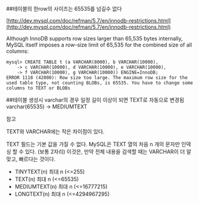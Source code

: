 

##테이블의 한row의 사이즈는 65535를 넘길수 없다

[http://dev.mysql.com/doc/refman/5.7/en/innodb-restrictions.html](http://dev.mysql.com/doc/refman/5.7/en/innodb-restrictions.html)

Although InnoDB supports row sizes larger than 65,535 bytes internally, MySQL itself imposes a row-size limit of 65,535 for
the combined size of all columns:
```
mysql> CREATE TABLE t (a VARCHAR(8000), b VARCHAR(10000),
    -> c VARCHAR(10000), d VARCHAR(10000), e VARCHAR(10000),
    -> f VARCHAR(10000), g VARCHAR(10000)) ENGINE=InnoDB;
ERROR 1118 (42000): Row size too large. The maximum row size for the
used table type, not counting BLOBs, is 65535. You have to change some
columns to TEXT or BLOBs
```





##테이블 생성시 varchar의 경우 일정 길이 이상이 되면 TEXT로 자동으로 변경됨
varchar(65535) -> MEDIUMTEXT

참고

TEXT와 VARCHAR에는 작은 차이점이 있다. 

TEXT 필드는 기본 값을 가질 수 없다. 
MySQL은 TEXT 열의 처음 n 개의 문자만 인덱싱 할 수 있다. (보통 2자리)
이것은, 만약 전체 내용을 검색할 때는 VARCHAR이 더 알맞고, 빠르다는 것이다.

- TINYTEXT(n)      최대 n (<=255)
- TEXT(n)          최대 n (<=65535)
- MEDIUMTEXT(n)    최대 n (<=16777215)
- LONGTEXT(n)      최대 n (<=4294967295)
